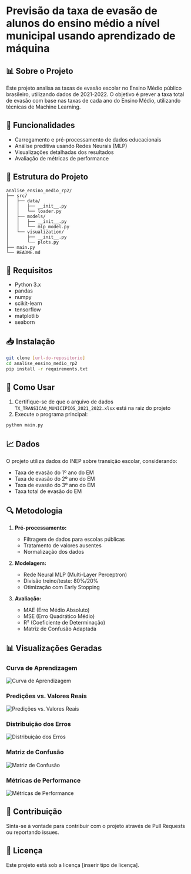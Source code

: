 # Previsão da taxa de evasão de alunos do ensino médio a nível municipal usando aprendizado de máquina

## 📊 Sobre o Projeto
Este projeto analisa as taxas de evasão escolar no Ensino Médio público brasileiro, utilizando dados de 2021-2022. O objetivo é prever a taxa total de evasão com base nas taxas de cada ano do Ensino Médio, utilizando técnicas de Machine Learning.

## 🎯 Funcionalidades
- Carregamento e pré-processamento de dados educacionais
- Análise preditiva usando Redes Neurais (MLP)
- Visualizações detalhadas dos resultados
- Avaliação de métricas de performance

## 📁 Estrutura do Projeto
```
analise_ensino_medio_rp2/
├── src/
│   ├── data/
│   │   ├── __init__.py
│   │   └── loader.py
│   ├── models/
│   │   ├── __init__.py
│   │   └── mlp_model.py
│   └── visualization/
│       ├── __init__.py
│       └── plots.py
├── main.py
└── README.md
```

## 🔧 Requisitos
- Python 3.x
- pandas
- numpy
- scikit-learn
- tensorflow
- matplotlib
- seaborn

## 📥 Instalação
```bash
git clone [url-do-repositorio]
cd analise_ensino_medio_rp2
pip install -r requirements.txt
```

## 🚀 Como Usar
1. Certifique-se de que o arquivo de dados `TX_TRANSICAO_MUNICIPIOS_2021_2022.xlsx` está na raiz do projeto
2. Execute o programa principal:
```bash
python main.py
```

## 📈 Dados
O projeto utiliza dados do INEP sobre transição escolar, considerando:
- Taxa de evasão do 1º ano do EM
- Taxa de evasão do 2º ano do EM
- Taxa de evasão do 3º ano do EM
- Taxa total de evasão do EM

## 🔍 Metodologia
1. **Pré-processamento:**
   - Filtragem de dados para escolas públicas
   - Tratamento de valores ausentes
   - Normalização dos dados

2. **Modelagem:**
   - Rede Neural MLP (Multi-Layer Perceptron)
   - Divisão treino/teste: 80%/20%
   - Otimização com Early Stopping

3. **Avaliação:**
   - MAE (Erro Médio Absoluto)
   - MSE (Erro Quadrático Médio)
   - R² (Coeficiente de Determinação)
   - Matriz de Confusão Adaptada

## 📊 Visualizações Geradas
### Curva de Aprendizagem
![Curva de Aprendizagem](./src/visualization/graficos/Apenas_taxa_de_evasao/grafico_curva_aprendizagem.png)
### Predições vs. Valores Reais
![Predições vs. Valores Reais](./src/visualization/graficos/Apenas_taxa_de_evasao/grafico_real_vs_predito.png)
### Distribuição dos Erros
![Distribuição dos Erros](./src/visualization/graficos/Apenas_taxa_de_evasao/grafico_distribuicao_erros.png)
### Matriz de Confusão
![Matriz de Confusão](./src/visualization/graficos/Apenas_taxa_de_evasao/grafico_matriz_confusao.png)
### Métricas de Performance
![Métricas de Performance](./src/visualization/graficos/Apenas_taxa_de_evasao/grafico_metricas.png)

## 👥 Contribuição
Sinta-se à vontade para contribuir com o projeto através de Pull Requests ou reportando issues.

## 📝 Licença
Este projeto está sob a licença [inserir tipo de licença].